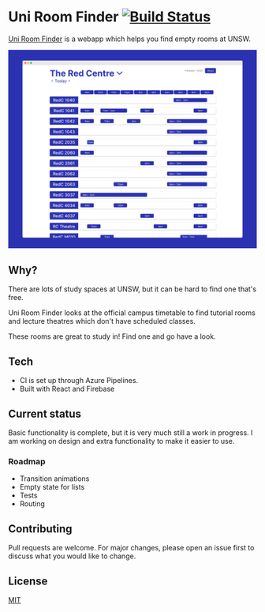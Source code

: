 # Uni Room Finder [![Build Status](https://dev.azure.com/declanjscott/uni-room-finder/_apis/build/status/declanjscott.uni-room-finder?branchName=master)](https://dev.azure.com/declanjscott/uni-room-finder/_build/latest?definitionId=2&branchName=master)

[Uni Room Finder](https://uni-room-finder.firebaseapp.com) is a webapp which helps you find empty rooms at UNSW.

 

![Screenshot](app-screenshot.png)

## Why?

There are lots of study spaces at UNSW, but it can be hard to find one that's free.

Uni Room Finder looks at the official campus timetable to find tutorial rooms and lecture theatres which don't have scheduled classes.

These rooms are great to study in! Find one and go have a look.

## Tech

- CI is set up through Azure Pipelines.
- Built with React and Firebase

## Current status

Basic functionality is complete, but it is very much still a work in progress. I am working on design and extra functionality to make it easier to use.

### Roadmap

- Transition animations
- Empty state for lists
- Tests
- Routing

## Contributing

Pull requests are welcome. For major changes, please open an issue first to discuss what you would like to change.

## License

[MIT](https://choosealicense.com/licenses/mit/)
